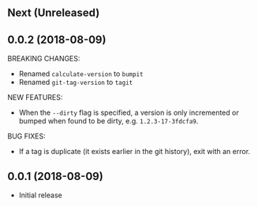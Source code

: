 ## Next (Unreleased)

## 0.0.2 (2018-08-09)

BREAKING CHANGES:

 * Renamed `calculate-version` to `bumpit`
 * Renamed `git-tag-version` to `tagit`

NEW FEATURES:

 * When the `--dirty` flag is specified, a version is only incremented
   or bumped when found to be dirty, e.g. `1.2.3-17-3fdcfa9`.

BUG FIXES:

 * If a tag is duplicate (it exists earlier in the git history), exit with an error.

## 0.0.1 (2018-08-09)

  * Initial release
